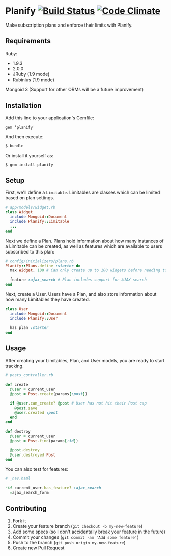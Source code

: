 Planify [![Build Status](https://secure.travis-ci.org/kdayton-/planify.png?branch=master)](http://travis-ci.org/kdayton-/planify) [![Code Climate](https://codeclimate.com/github/kdayton-/planify.png)](https://codeclimate.com/github/kdayton-/planify)
========

Make subscription plans and enforce their limits with Planify.

## Requirements

Ruby:
* 1.9.3
* 2.0.0
* JRuby (1.9 mode)
* Rubinius (1.9 mode)

Mongoid 3 (Support for other ORMs will be a future improvement)

## Installation

Add this line to your application's Gemfile:

    gem 'planify'

And then execute:

    $ bundle

Or install it yourself as:

    $ gem install planify

## Setup 

First, we'll define a `Limitable`. Limitables are classes which can be limited based on plan settings.

```ruby
# app/models/widget.rb
class Widget
  include Mongoid::Document
  include Planify::Limitable
  ...
end
```

Next we define a Plan. Plans hold information about how many instances of a Limitable can be created, as well as features which are available to users subscribed to this plan:

```ruby
# config/initializers/plans.rb
Planify::Plans.define :starter do
  max Widget, 100 # Can only create up to 100 widgets before needing to upgrade

  feature :ajax_search # Plan includes support for AJAX search
end
```

Next, create a User. Users have a Plan, and also store information about how many Limitables they have created.

```ruby
class User
  include Mongoid::Document
  include Planify::User

  has_plan :starter
end
```

## Usage

After creating your Limitables, Plan, and User models, you are ready to start tracking.

```ruby
# posts_controller.rb

def create
  @user = current_user
  @post = Post.create(params[:post])

  if @user.can_create? @post # User has not hit their Post cap
    @post.save
    @user.created :post
  end
end

def destroy
  @user = current_user
  @post = Post.find(params[:id])

  @post.destroy
  @user.destroyed Post
end
```

You can also test for features:

```ruby
# _nav.haml

-if current_user.has_feature? :ajax_search
  =ajax_search_form
```

## Contributing

1. Fork it
2. Create your feature branch (`git checkout -b my-new-feature`)
3. Add some specs (so I don't accidentally break your feature in the future)
4. Commit your changes (`git commit -am 'Add some feature'`)
5. Push to the branch (`git push origin my-new-feature`)
6. Create new Pull Request
